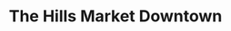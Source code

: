 ---
title: "The Hills Market Downtown"
url: /columbus/the-hills-market-downtown/
shop: Supermarkt
---